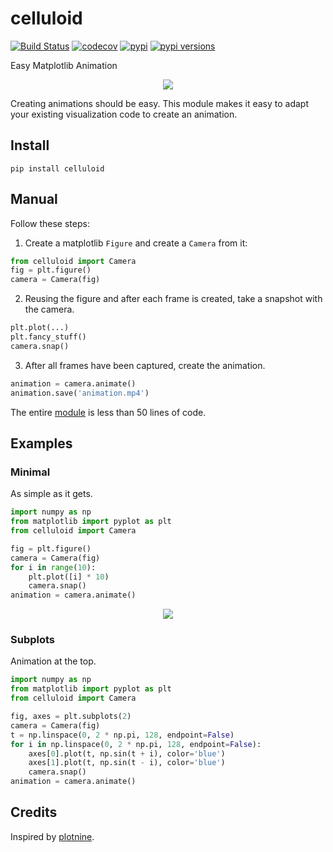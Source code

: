 # celluloid

[![Build Status](https://travis-ci.com/jwkvam/celluloid.svg?branch=master)](https://travis-ci.com/jwkvam/celluloid)
[![codecov](https://codecov.io/gh/jwkvam/celluloid/branch/master/graph/badge.svg)](https://codecov.io/gh/jwkvam/celluloid)
[![pypi](https://badge.fury.io/py/celluloid.svg)](https://pypi.org/project/celluloid/)
[![pypi versions](https://img.shields.io/pypi/pyversions/celluloid.svg)](https://pypi.org/project/celluloid/)

Easy Matplotlib Animation

<p align="center">
  <a href="https://github.com/jwkvam/celluloid/examples/sines.py">
    <img src="https://user-images.githubusercontent.com/86304/48657442-9c11e080-e9e5-11e8-9f54-f46a960be7dd.gif">
  </a>
</p>

Creating animations should be easy.
This module makes it easy to adapt your existing visualization code to create an animation.

## Install

```
pip install celluloid
```

## Manual

Follow these steps:

1. Create a matplotlib `Figure` and create a `Camera` from it:

```python
from celluloid import Camera
fig = plt.figure()
camera = Camera(fig)
```

2. Reusing the figure and after each frame is created, take a snapshot with the camera.

```python
plt.plot(...)
plt.fancy_stuff()
camera.snap()
```

3. After all frames have been captured, create the animation.

```python
animation = camera.animate()
animation.save('animation.mp4')
```

The entire [module](https://github.com/jwkvam/celluloid/blob/master/celluloid.py) is less than 50 lines of code.

## Examples

### Minimal

As simple as it gets.

```python
import numpy as np
from matplotlib import pyplot as plt
from celluloid import Camera

fig = plt.figure()
camera = Camera(fig)
for i in range(10):
    plt.plot([i] * 10)
    camera.snap()
animation = camera.animate()
```

<p align="center">
  <a href="https://github.com/jwkvam/celluloid/examples/simple.py">
    <img src="https://user-images.githubusercontent.com/86304/48666133-66660980-ea70-11e8-9024-b167c21a5e83.gif">
  </a>
</p>

### Subplots

Animation at the top.

```python
import numpy as np
from matplotlib import pyplot as plt
from celluloid import Camera

fig, axes = plt.subplots(2)
camera = Camera(fig)
t = np.linspace(0, 2 * np.pi, 128, endpoint=False)
for i in np.linspace(0, 2 * np.pi, 128, endpoint=False):
    axes[0].plot(t, np.sin(t + i), color='blue')
    axes[1].plot(t, np.sin(t - i), color='blue')
    camera.snap()
animation = camera.animate()
```

## Credits

Inspired by [plotnine](https://github.com/has2k1/plotnine/blob/master/plotnine/animation.py).
